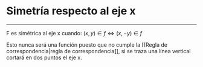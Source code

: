 # Simetría respecto al eje x
***
F es simétrica al eje x cuando:
$(x,y) \in f \Longleftrightarrow (x,-y) \in f$

Esto nunca será una función puesto que no cumple la [[Regla de correspondencia|regla de correspondencia]], si se traza una línea vertical cortará en dos puntos el eje x.
